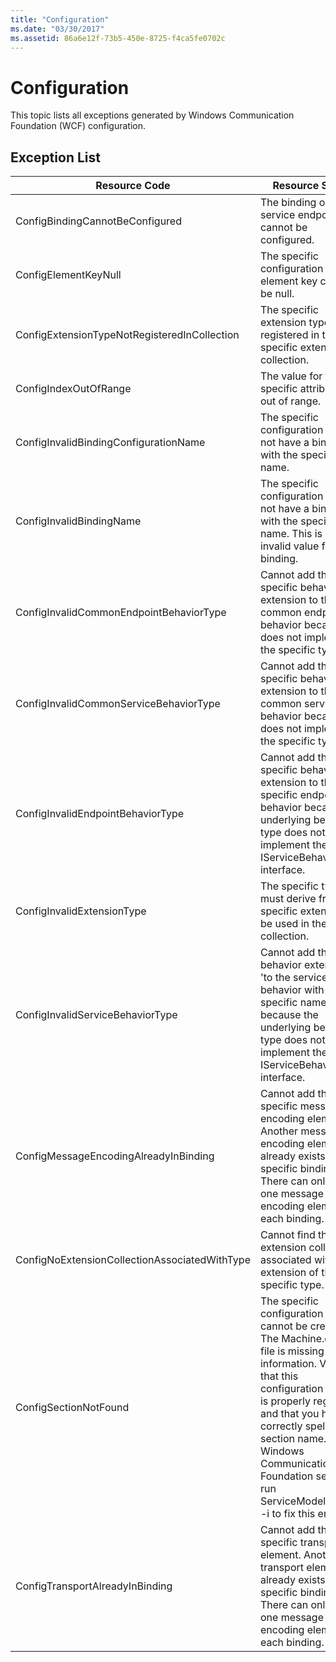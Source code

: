 ```yaml
---
title: "Configuration"
ms.date: "03/30/2017"
ms.assetid: 86a6e12f-73b5-450e-8725-f4ca5fe0702c
---
```

# Configuration
This topic lists all exceptions generated by Windows Communication Foundation (WCF) configuration.  

## Exception List  


|                 Resource Code                 |                                                                                                                                                    Resource String                                                                                                                                                     |
|-----------------------------------------------|------------------------------------------------------------------------------------------------------------------------------------------------------------------------------------------------------------------------------------------------------------------------------------------------------------------------|
|        ConfigBindingCannotBeConfigured        |                                                                                                                               The binding on the service endpoint cannot be configured.                                                                                                                                |
|             ConfigElementKeyNull              |                                                                                                                                 The specific configuration element key cannot be null.                                                                                                                                 |
| ConfigExtensionTypeNotRegisteredInCollection  |                                                                                                                  The specific extension type is not registered in the specific extension collection.                                                                                                                   |
|             ConfigIndexOutOfRange             |                                                                                                                                 The value for the specific attribute is out of range.                                                                                                                                  |
|     ConfigInvalidBindingConfigurationName     |                                                                                                                       The specific configuration does not have a binding with the specific name.                                                                                                                       |
|           ConfigInvalidBindingName            |                                                                                                  The specific configuration does not have a binding with the specific name. This is an invalid value for the binding.                                                                                                  |
|    ConfigInvalidCommonEndpointBehaviorType    |                                                                                              Cannot add the specific behavior extension to the common endpoint behavior because it does not implement the specific type.                                                                                               |
|    ConfigInvalidCommonServiceBehaviorType     |                                                                                               Cannot add the specific behavior extension to the common service behavior because it does not implement the specific type.                                                                                               |
|       ConfigInvalidEndpointBehaviorType       |                                                                          Cannot add the specific behavior extension to the specific endpoint behavior because the underlying behavior type does not implement the IServiceBehavior interface.                                                                          |
|          ConfigInvalidExtensionType           |                                                                                                                The specific type must derive from the specific extension to be used in the collection.                                                                                                                 |
|       ConfigInvalidServiceBehaviorType        |                                                                       Cannot add the behavior extension 'to the service behavior with the specific name because the underlying behavior type does not implement the IServiceBehavior interface.                                                                        |
|     ConfigMessageEncodingAlreadyInBinding     |                                                              Cannot add the specific message encoding element. Another message encoding element already exists in the specific binding. There can only be one message encoding element for each binding.                                                               |
| ConfigNoExtensionCollectionAssociatedWithType |                                                                                                                  Cannot find the extension collection associated with extension of the specific type.                                                                                                                  |
|             ConfigSectionNotFound             | The specific configuration section cannot be created. The Machine.config file is missing information. Verify that this configuration section is properly registered and that you have correctly spelled the section name. For Windows Communication Foundation sections, run ServiceModelReg.exe -i to fix this error. |
|        ConfigTransportAlreadyInBinding        |                                                                     Cannot add the specific transport element. Another transport element already exists in the specific binding. There can only be one message encoding element for each binding.                                                                      |

